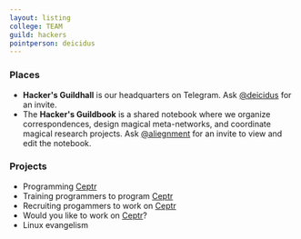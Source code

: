 ```yaml
---
layout: listing
college: TEAM
guild: hackers
pointperson: deicidus
---
```

### Places
* **Hacker's Guildhall** is our headquarters on Telegram. Ask [@deicidus](http://telegram.me/deicidus) for an invite.
* The **Hacker's Guildbook** is a shared notebook where we organize correspondences, design magical meta-networks, and coordinate magical research projects. Ask [@aliegnment](http://telegram.me/aliegnment) for an invite to view and edit the notebook.

### Projects

* Programming [Ceptr](/colleges/ceptr)
* Training programmers to program [Ceptr](/colleges/ceptr)
* Recruiting progammers to work on [Ceptr](/colleges/ceptr)
* Would you like to work on [Ceptr](/colleges/ceptr)?
* Linux evangelism

